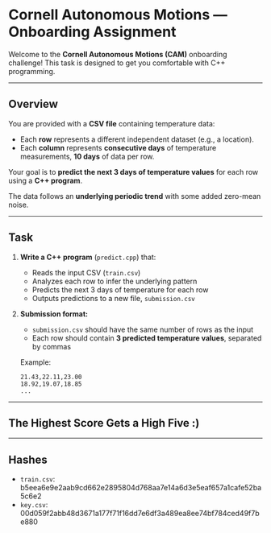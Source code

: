 # Cornell Autonomous Motions — Onboarding Assignment

Welcome to the **Cornell Autonomous Motions (CAM)** onboarding challenge!
This task is designed to get you comfortable with C++ programming.

---

## Overview

You are provided with a **CSV file** containing temperature data:

- Each **row** represents a different independent dataset (e.g., a location).
- Each **column** represents **consecutive days** of temperature measurements, **10 days** of data per row.

Your goal is to **predict the next 3 days of temperature values** for each row using a **C++ program**.

The data follows an **underlying periodic trend** with some added zero-mean noise.

---

## Task

1. **Write a C++ program** (`predict.cpp`) that:
   - Reads the input CSV (`train.csv`)
   - Analyzes each row to infer the underlying pattern
   - Predicts the next 3 days of temperature for each row
   - Outputs predictions to a new file, `submission.csv`

2. **Submission format:**
   - `submission.csv` should have the same number of rows as the input
   - Each row should contain **3 predicted temperature values**, separated by commas

   Example:

   ```csv
   21.43,22.11,23.00
   18.92,19.07,18.85
   ...

---

## The Highest Score Gets a High Five :)

---

## Hashes

- `train.csv`: b5eea6e9e2aab9cd662e2895804d768aa7e14a6d3e5eaf657a1cafe52ba5c6e2
- `key.csv`: 00d059f2abb48d3671a177f71f16dd7e6df3a489ea8ee74bf784ced49f7be880
